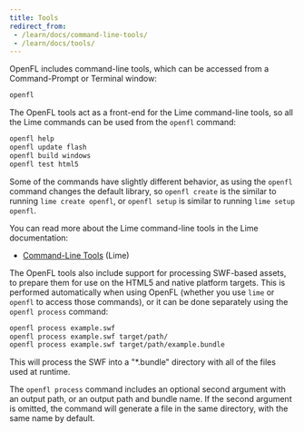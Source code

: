```yaml
---
title: Tools
redirect_from:
 - /learn/docs/command-line-tools/
 - /learn/docs/tools/
---
```


OpenFL includes command-line tools, which can be accessed from a Command-Prompt or Terminal window:

```bash
openfl
```

The OpenFL tools act as a front-end for the Lime command-line tools, so all the Lime commands can be used from the `openfl` command:

```bash
openfl help
openfl update flash
openfl build windows
openfl test html5
```

Some of the commands have slightly different behavior, as using the `openfl` command changes the default library, so `openfl create` is the similar to running `lime create openfl`, or `openfl setup` is similar to running `lime setup openfl`.

You can read more about the Lime command-line tools in the Lime documentation:

 * [Command-Line Tools](https://lime.software/docs/command-line-tools/basic-commands/) (Lime)

The OpenFL tools also include support for processing SWF-based assets, to prepare them for use on the HTML5 and native platform targets. This is performed automatically when using OpenFL (whether you use `lime` or `openfl` to access those commands), or it can be done separately using the `openfl process` command:

```bash
openfl process example.swf
openfl process example.swf target/path/
openfl process example.swf target/path/example.bundle
```

This will process the SWF into a "\*.bundle" directory with all of the files used at runtime.

The `openfl process` command includes an optional second argument with an output path, or an output path and bundle name. If the second argument is omitted, the command will generate a file in the same directory, with the same name by default.
